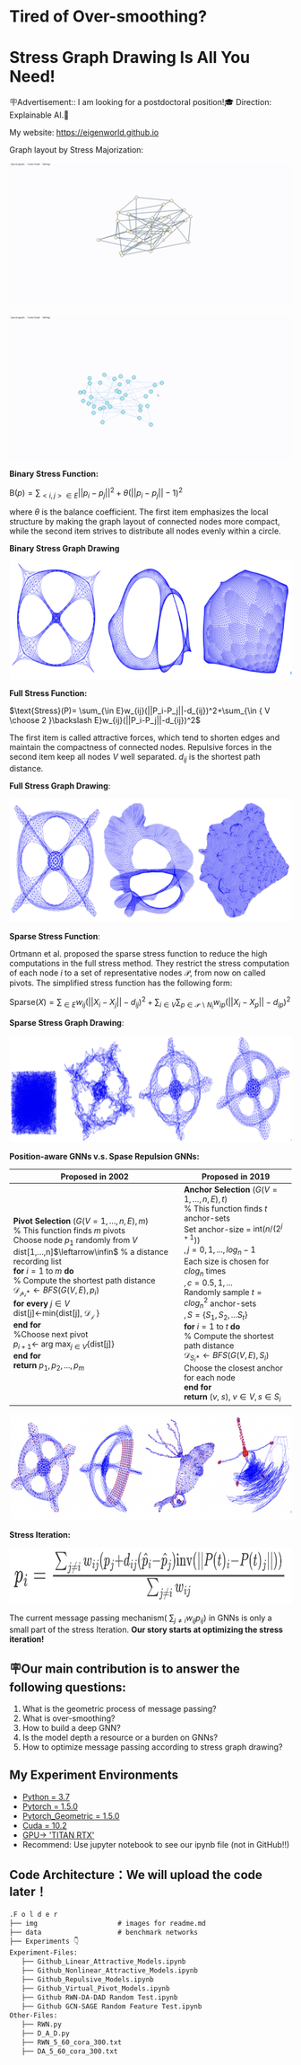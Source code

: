 # 		Tired of Over-smoothing? 

# Stress Graph Drawing Is All You Need!

🪧Advertisement:: I am looking for a postdoctoral position!🎓  Direction: Explainable AI.🤖️

My website: https://eigenworld.github.io

Graph layout by Stress Majorization:

![Alt Text](https://github.com/Eigenworld/StressGNNs/blob/main/img/S!.gif?raw=true)

![Alt Text](https://github.com/Eigenworld/StressGNNs/blob/main/img/S2.gif?raw=true)

**Binary Stress Function:**

$\text{B}(p)=\sum_{<i,j>\in E}||p_i-p_j||^2+\theta(||p_i-p_j||-1)^2$

where $\theta$ is the balance coefficient. The first item emphasizes the local structure by making the graph layout of connected nodes more compact, while the second item strives to distribute all nodes evenly within a circle.

**Binary Stress Graph Drawing**

<p align="center">
  <img src='./img/B-Stress.png' width=573 height=210>
</p>

**Full Stress Function:**

$\text{Stress}(P)= \sum_{\in E}w_{ij}(||P_i-P_j||-d_{ij})^2+\sum_{\in { V \choose 2 }\backslash E}w_{ij}(||P_i-P_j||-d_{ij})^2$

  The first item is called attractive forces, which tend to shorten edges and maintain the compactness of connected nodes. Repulsive forces in the second item keep all nodes $V$ well separated. $d_{ij}$ is the shortest path distance.

**Full Stress Graph Drawing**:

<p align="center">
  <img src='./img/F-Stress.png' width=600 height=220>
</p>

**Sparse Stress Function**:

  Ortmann et al. proposed the sparse stress function to reduce the high computations in the full stress method. They restrict the stress computation of each node $i$ to a set of representative nodes $\mathcal{P}$, from now on called pivots. The simplified stress function has the following form:

$\text{Sparse}(X)= \sum_{\in E}w_{ij}(||X_i-X_j||-d_{ij})^2+\sum_{i\in V}\sum_{p \in \mathcal{P}\backslash N_i}w_{ip}(||X_i-X_p||-d_{ip})^2$

**Sparse Stress Graph Drawing**:

<p align="center">
  <img src='./img/Sparse-Stress.png' width=800 height=190>
</p>


**Position-aware GNNs v.s. Spase Repulsion GNNs:**

| Proposed  in 2002                                            | Proposed  in 2019                                            |
| ------------------------------------------------------------ | ------------------------------------------------------------ |
| **Pivot Selection** $(G(V={1,…,n},E),  m)$ <br>% This function finds $m$ pivots<br>    Choose node $p_1$ randomly from $V$<br/>    dist[1,…,n]$\leftarrow\infin$ % a distance recording list<br/>    **for** $i = 1$ to $m$ **do** <br>       % Compute the shortest path distance <br>       $\mathcal{D_{p_i*}}\leftarrow BFS(G(V,E),p_i)$<br>       **for every** $j\in V$<br>          dist[j]$\leftarrow$min{dist[j], $\mathcal{D_{j}}$ } <br>       **end for** <br>   %Choose next pivot<br>   $p_{i+1}\leftarrow$ arg max$_{j\in V}${dist[j]}<br>   **end for** <br>   **return** $p_1,p_2,...,p_m$ | **Anchor Selection** $(G(V={1,…,n},E),  t)$ <br> % This function finds $t$ anchor-sets<br>      Set anchor-size = $\text{int}(n/(2^{j+1}))$<br>                                 $,j=0,1,...,log_n-1$<br>      Each size is chosen for $clog_n$ times<br/>                                 $,c=0.5,1,...$<br>      Randomly sample $t=clog_n^2$ anchor-sets <br>                                 $,S=\{S_1,S_2,...S_t\}$<br>      **for** $i = 1$ to $t$ **do** <br/>          % Compute the shortest path distance <br/>         $\mathcal{D}_{S_i*}\leftarrow BFS(G(V,E),S_i)$<br>         Choose the closest anchor for each node<br>       **end for**<br>       **return** ($v$, $s$), $v\in V,s\in S_i$ |

<p align="center">
  <img src='./img/pivot.png' width=800 height=190>
</p>

**Stress Iteration:**

<p align="center">
  <img src='./img/formula.png' width=800 height=100>
</p>

 The current message passing mechanism( $\sum_{j\ne i}w_{ij}p_{ij}$) in GNNs is only a small part of the stress Iteration. **Our story starts at optimizing the stress iteration!**



## **🪧Our main contribution is to answer the following questions:**

1. What is the geometric process of message passing?
2. What is over-smoothing?
3. How to build a deep GNN?
4. Is the model depth a resource or a burden on GNNs?
5. How to optimize message passing according to stress graph drawing?



## My Experiment Environments
* [Python = 3.7](https://www.python.org/)
* [Pytorch = 1.5.0](https://pytorch.org)
* [Pytorch_Geometric = 1.5.0](https://pytorch-geometric.readthedocs.io/en/latest/)
* [Cuda = 10.2](https://pytorch.org)
* [GPU-> 'TITAN RTX'](https://pytorch.org)
* Recommend: Use jupyter notebook to see our ipynb file (not in GitHub!!)


## Code Architecture：We will upload the code later！
    .F o l d e r
    ├── img                    # images for readme.md
    ├── data                   # benchmark networks 
    ├── Experiments 👇
    Experiment-Files:
       ├── Github_Linear_Attractive_Models.ipynb                 
       ├── Github_Nonlinear_Attractive_Models.ipynb					
       ├── Github_Repulsive_Models.ipynb
       ├── Github_Virtual_Pivot_Models.ipynb
       ├── Github RWN-DA-DAD Random Test.ipynb
       ├── Github GCN-SAGE Random Feature Test.ipynb
    Other-Files:
       ├── RWN.py
       ├── D_A_D.py
       ├── RWN_5_60_cora_300.txt
       ├── DA_5_60_cora_300.txt


